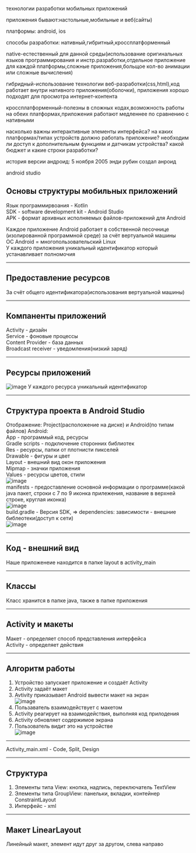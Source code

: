 технологии разработки мобильных приложений

приложения бывают:настольные,мобильные и веб(сайты)

платформы: android, ios

способы разработки: нативный,гибритный,кроссплатформенный

native-естественный для данной среды(использование оригинальных языков программирования и инстр.разработки,отдельное приложение для каждой платформы,сложные приложения,больщое кол-во анимации или сложные вычисления)

гибридный-использование технологии веб-разработки(css,html),код работает внутри нативного приложения(оболочки), приложения хорошо подходят для просмотра интернет-контента

кроссплатформенный-полезны в сложных кодах,возможность работы на обеих платформах,приложения работают медленнее по сравнению с нативными

насколько важны интерактивные элементы интерфейса? на каких платформах/типах устройств должно работать приложение? необходим ли доступ к дополнительным функциям и датчикам устройства? какой бюджет и какие строки разработки?

история версии андроид: 5 ноября 2005 энди рубин создал анроид

android studio

Основы структуры мобильных приложений
---
Язык программирвоания - Kotlin<br>
SDK - software development kit - Android Studio<br>
APK - формат архивных исполняемых файлов-приложений для Android<br>

Каждое приложение Android работает в собственной песочнице (изолированной программной среде) за счёт вертуальной машины<br>
ОС Android = многопользовательский Linux<br>
У каждого приложения уникальный идентификатор который устанавливает полномочия<br>

---
Предоставление ресурсов
---
За счёт общего идентификатора(использования вертуальной машины)

---
Компаненты приложений
---
Activity - дизайн<br>
Service - фоновые процессы<br>
Content Provider - база данных<br>
Broadcast receiver - уведомления(низкий заряд)<br>

---
Ресурсы приложений
---
![image](https://user-images.githubusercontent.com/97594290/194006672-b26dcf8b-cea9-4584-87b3-e2a952b8bc4a.png)
У каждого ресурса уникальный идентификатор<br>

---
Структура проекта в Android Studio
---
Отображение: Project(расположение на диске) и Android(по типам файлов)
Android:<br>
App - программый код, ресурсы <br>
Gradle scripts - подключение сторонних библиотек<br>
Res - ресурсы, папки от плотнисти пикселей<br>
Drawable - фигуры и цвет<br>
Layout - внешний вид окон приложения<br>
Mipmap - значки приложения<br>
Values -  ресурсы цветов, стили<br>
![image](https://user-images.githubusercontent.com/97594290/194007924-fa1ee84e-d238-4b82-9b52-103c6830dc85.png)<br>
manifests - предоставление основной информации о программе(какой java пакет, строки с 7 по 9 иконка прилежения, название в верхней строке, круглая иконка)<br>
![image](https://user-images.githubusercontent.com/97594290/194009033-00cded8a-b206-4076-aaa7-9ead7cb64d3b.png)<br>
build.gradle - Версия SDK, => dependencies: зависимости - внешние библеотеки(доступ к сети)<br>
![image](https://user-images.githubusercontent.com/97594290/194009862-f7f07d26-176a-40b2-bf03-5fc72565d677.png)<br>

---
Код - внешний вид
---
Наше приложенеие находится в папке layout в activity_main

---
Классы
---
Класс хранится в папке java, также в папке приложения 

---
Activity и макеты
---
Макет - определяет способ представления интерфейса<br>
Activity - определяет действия<br>

---
Алгоритм работы
---
1. Устройство запускает приложение и создаёт Activity
2. Activity задаёт макет
3. Avtivity приказывает Android вывести макет на экран<br>
![image](https://user-images.githubusercontent.com/97594290/194011737-8e2c2ad3-b1c3-41a4-aab2-6feb66976170.png)<br>
4. Пользаватель взаимодействует с макетом
5. Activity реагирует на взаимодействия, выполняя код прилодения
6. Activity обновляет содержимое экрана
7. Пользователь видит это на устройстве<br>
![image](https://user-images.githubusercontent.com/97594290/194012193-675f1db9-e048-4df7-88de-7ad2429c40e0.png)<br>

---
Activity_main.xml - Code, Split, Design

---
Структура
---
1. Элементы типа View: кнопка, надпись, переключатель TextView
2. Элементы типа GroupView: панельки, вкладки, контейнер ConstraintLayout
3. Интерфейс - xml 

---
Макет LinearLayout
--
Линейный макет, элемент идут друг за другом, слева направо
